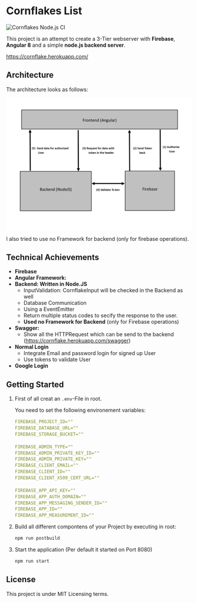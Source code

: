 # Cornflakes List

![Cornflakes Node.js CI](https://github.com/tmillich/cornflakes/workflows/Cornflakes%20Node.js%20CI/badge.svg)


This project is an attempt to create a 3-Tier webserver with **Firebase**, **Angular 8** and a simple **node.js backend server**.


https://cornflake.herokuapp.com/
## Architecture
The architecture looks as follows:

![Alt text](.resources/architecture.png?raw=true "Software-Architecture")

I also tried to use no Framework for backend (only for firebase operations).

## Technical Achievements
- **Firebase**
- **Angular Framework:**
- **Backend: Written in Node.JS**
	- InputValidation: CornflakeInput will be checked in the Backend as well
	- Database Communication
	- Using a EventEmitter
	- Return multiple status codes to secify the response to the user.
	- **Used no Framework for Backend** (only for Firebase operations)
- **Swagger:**
	- Show all the HTTPRequest which can be send to the backend (https://cornflake.herokuapp.com/swagger)
- **Normal Login**
    - Integrate Email and password login for signed up User
    - Use tokens to validate User
- **Google Login**

## Getting Started

1. First of all creat an `.env`-File in root. 

    You need to set the following environement variables:
    ```yml
    FIREBASE_PROJECT_ID=""
    FIREBASE_DATABASE_URL=""
    FIREBASE_STORAGE_BUCKET=""
    
    FIREBASE_ADMIN_TYPE=""
    FIREBASE_ADMIN_PRIVATE_KEY_ID=""
    FIREBASE_ADMIN_PRIVATE_KEY=""
    FIREBASE_CLIENT_EMAIL=""
    FIREBASE_CLIENT_ID=""
    FIREBASE_CLIENT_X509_CERT_URL=""
    
    FIREBASE_APP_API_KEY=""
    FIREBASE_APP_AUTH_DOMAIN=""
    FIREBASE_APP_MESSAGING_SENDER_ID=""
    FIREBASE_APP_ID=""
    FIREBASE_APP_MEASUREMENT_ID=""
    ```
2.  Build all different compontens of your Project by executing in root:
    ```bash
    npm run postbuild
    ```
3.  Start the application (Per default it started on Port 8080)
    ```bash
    npm run start
    ```
    
## License

This project is under MIT Licensing terms.
